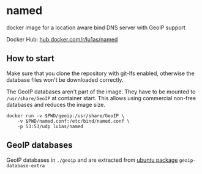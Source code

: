 # named

docker image for a location aware bind DNS server with GeoIP support

Docker Hub: [hub.docker.com/r/lu1as/named](https://hub.docker.com/r/lu1as/named)

## How to start

Make sure that you clone the repository with git-lfs enabled, otherwise the database files won't be downloaded correctly.

The GeoIP databases aren't part of the image. They have to be mounted to `/usr/share/GeoIP` at container start. This allows using commercial non-free databases and reduces the image size.

```shell
docker run -v $PWD/geoip:/usr/share/GeoIP \
    -v $PWD/named.conf:/etc/bind/named.conf \
    -p 53:53/udp lu1as/named
```

## GeoIP databases

GeoIP databases in `./geoip` and are extracted from [ubuntu package](https://packages.ubuntu.com/bionic/geoip-database-extra) `geoip-database-extra`
